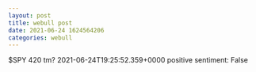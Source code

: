 ```yaml
--- 
layout: post 
title: webull post 
date: 2021-06-24 1624564206 
categories: webull 
--- 
```

$SPY 420 tm?	2021-06-24T19:25:52.359+0000
positive sentiment: False